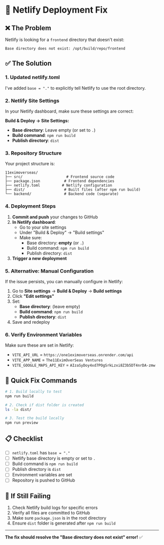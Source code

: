 # 🚀 Netlify Deployment Fix

## ❌ **The Problem**

Netlify is looking for a `frontend` directory that doesn't exist:

```
Base directory does not exist: /opt/build/repo/frontend
```

## ✅ **The Solution**

### 1. **Updated netlify.toml**

I've added `base = "."` to explicitly tell Netlify to use the root directory.

### 2. **Netlify Site Settings**

In your Netlify dashboard, make sure these settings are correct:

**Build & Deploy → Site Settings:**

- **Base directory**: Leave empty (or set to `.`)
- **Build command**: `npm run build`
- **Publish directory**: `dist`

### 3. **Repository Structure**

Your project structure is:

```
11eximoverseas/
├── src/                    # Frontend source code
├── package.json           # Frontend dependencies
├── netlify.toml          # Netlify configuration
├── dist/                  # Built files (after npm run build)
└── backend/               # Backend code (separate)
```

### 4. **Deployment Steps**

1. **Commit and push** your changes to GitHub
2. **In Netlify dashboard**:
   - Go to your site settings
   - Under "Build & Deploy" → "Build settings"
   - Make sure:
     - Base directory: **empty** (or `.`)
     - Build command: `npm run build`
     - Publish directory: `dist`
3. **Trigger a new deployment**

### 5. **Alternative: Manual Configuration**

If the issue persists, you can manually configure in Netlify:

1. Go to **Site settings** → **Build & Deploy** → **Build settings**
2. Click **"Edit settings"**
3. Set:
   - **Base directory**: (leave empty)
   - **Build command**: `npm run build`
   - **Publish directory**: `dist`
4. Save and redeploy

### 6. **Verify Environment Variables**

Make sure these are set in Netlify:

- `VITE_API_URL` = `https://one1eximoverseas.onrender.com/api`
- `VITE_APP_NAME` = `The11EximOverSeas Ventures`
- `VITE_GOOGLE_MAPS_API_KEY` = `AIzaSyDoy4xd7POgSrkLzxi8Z3b5DT4nrDA-zmw`

## 🔧 **Quick Fix Commands**

```bash
# 1. Build locally to test
npm run build

# 2. Check if dist folder is created
ls -la dist/

# 3. Test the build locally
npm run preview
```

## 📋 **Checklist**

- [ ] `netlify.toml` has `base = "."`
- [ ] Netlify base directory is empty or set to `.`
- [ ] Build command is `npm run build`
- [ ] Publish directory is `dist`
- [ ] Environment variables are set
- [ ] Repository is pushed to GitHub

## 🚨 **If Still Failing**

1. Check Netlify build logs for specific errors
2. Verify all files are committed to GitHub
3. Make sure `package.json` is in the root directory
4. Ensure `dist` folder is generated after `npm run build`

---

**The fix should resolve the "Base directory does not exist" error!** ✅
